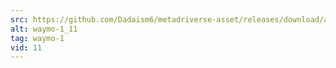 ```yaml
---
src: https://github.com/Dadaism6/metadriverse-asset/releases/download/assetsv1.0.2/waymo-1_11.mp4
alt: waymo-1_11
tag: waymo-1
vid: 11
---
```

